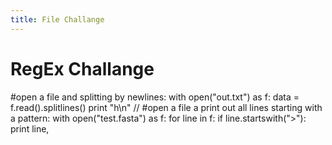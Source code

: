 ```yaml
---
title: File Challange
---
```

# RegEx Challange


#open a file and splitting by newlines:
with open("out.txt") as f:
    data = f.read().splitlines()
    print "h\n"
//
#open a file a print out all lines starting with a pattern:
with open("test.fasta") as f:
   for line in f:
       if line.startswith(">"):
           print line,

